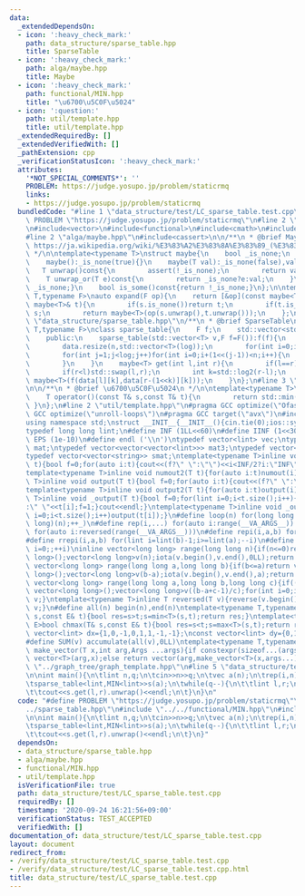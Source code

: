 ```yaml
---
data:
  _extendedDependsOn:
  - icon: ':heavy_check_mark:'
    path: data_structure/sparse_table.hpp
    title: SparseTable
  - icon: ':heavy_check_mark:'
    path: alga/maybe.hpp
    title: Maybe
  - icon: ':heavy_check_mark:'
    path: functional/MIN.hpp
    title: "\u6700\u5C0F\u5024"
  - icon: ':question:'
    path: util/template.hpp
    title: util/template.hpp
  _extendedRequiredBy: []
  _extendedVerifiedWith: []
  _pathExtension: cpp
  _verificationStatusIcon: ':heavy_check_mark:'
  attributes:
    '*NOT_SPECIAL_COMMENTS*': ''
    PROBLEM: https://judge.yosupo.jp/problem/staticrmq
    links:
    - https://judge.yosupo.jp/problem/staticrmq
  bundledCode: "#line 1 \"data_structure/test/LC_sparse_table.test.cpp\"\n#define\
    \ PROBLEM \"https://judge.yosupo.jp/problem/staticrmq\"\n#line 2 \"data_structure/sparse_table.hpp\"\
    \n#include<vector>\n#include<functional>\n#include<cmath>\n#include<algorithm>\n\
    #line 2 \"alga/maybe.hpp\"\n#include<cassert>\n\n/**\n * @brief Maybe\n * @see\
    \ https://ja.wikipedia.org/wiki/%E3%83%A2%E3%83%8A%E3%83%89_(%E3%83%97%E3%83%AD%E3%82%B0%E3%83%A9%E3%83%9F%E3%83%B3%E3%82%B0)#Maybe%E3%83%A2%E3%83%8A%E3%83%89\n\
    \ */\n\ntemplate<typename T>\nstruct maybe{\n    bool _is_none;\n    T val;\n\
    \    maybe():_is_none(true){}\n    maybe(T val):_is_none(false),val(val){}\n \
    \   T unwrap()const{\n        assert(!_is_none);\n        return val;\n    }\n\
    \    T unwrap_or(T e)const{\n        return _is_none?e:val;\n    }\n    bool is_none()const{return\
    \ _is_none;}\n    bool is_some()const{return !_is_none;}\n};\n\ntemplate<typename\
    \ T,typename F>\nauto expand(F op){\n    return [&op](const maybe<T>& s,const\
    \ maybe<T>& t){\n        if(s.is_none())return t;\n        if(t.is_none())return\
    \ s;\n        return maybe<T>(op(s.unwrap(),t.unwrap()));\n    };\n}\n#line 7\
    \ \"data_structure/sparse_table.hpp\"\n/**\n * @brief SparseTable\n */\n\ntemplate<typename\
    \ T,typename F>\nclass sparse_table{\n    F f;\n    std::vector<std::vector<T>>data;\n\
    \    public:\n    sparse_table(std::vector<T> v,F f=F()):f(f){\n        int n=v.size(),log=log2(n)+1;\n\
    \        data.resize(n,std::vector<T>(log));\n        for(int i=0;i<n;i++)data[i][0]=v[i];\n\
    \        for(int j=1;j<log;j++)for(int i=0;i+(1<<(j-1))<n;i++){\n            data[i][j]=f(data[i][j-1],data[i+(1<<(j-1))][j-1]);\n\
    \        }\n    }\n    maybe<T> get(int l,int r){\n        if(l==r)return maybe<T>();\n\
    \        if(r<l)std::swap(l,r);\n        int k=std::log2(r-l);\n        return\
    \ maybe<T>(f(data[l][k],data[r-(1<<k)][k]));\n    }\n};\n#line 3 \"functional/MIN.hpp\"\
    \n\n/**\n * @brief \u6700\u5C0F\u5024\n */\n\ntemplate<typename T>\nstruct MIN{\n\
    \    T operator()(const T& s,const T& t){\n        return std::min(s,t);\n   \
    \ }\n};\n#line 2 \"util/template.hpp\"\n#pragma GCC optimize(\"Ofast\")\n#pragma\
    \ GCC optimize(\"unroll-loops\")\n#pragma GCC target(\"avx\")\n#include<bits/stdc++.h>\n\
    using namespace std;\nstruct __INIT__{__INIT__(){cin.tie(0);ios::sync_with_stdio(false);cout<<fixed<<setprecision(15);}}__INIT__;\n\
    typedef long long lint;\n#define INF (1LL<<60)\n#define IINF (1<<30)\n#define\
    \ EPS (1e-10)\n#define endl ('\\n')\ntypedef vector<lint> vec;\ntypedef vector<vector<lint>>\
    \ mat;\ntypedef vector<vector<vector<lint>>> mat3;\ntypedef vector<string> svec;\n\
    typedef vector<vector<string>> smat;\ntemplate<typename T>inline void numout(T\
    \ t){bool f=0;for(auto i:t){cout<<(f?\" \":\"\")<<i<INF/2?i:\"INF\";f=1;}cout<<endl;}\n\
    template<typename T>inline void numout2(T t){for(auto i:t)numout(i);}\ntemplate<typename\
    \ T>inline void output(T t){bool f=0;for(auto i:t){cout<<(f?\" \":\"\")<<i;f=1;}cout<<endl;}\n\
    template<typename T>inline void output2(T t){for(auto i:t)output(i);}\ntemplate<typename\
    \ T>inline void _output(T t){bool f=0;for(lint i=0;i<t.size();i++){cout<<f?\"\"\
    :\" \"<<t[i];f=1;}cout<<endl;}\ntemplate<typename T>inline void _output2(T t){for(lint\
    \ i=0;i<t.size();i++)output(t[i]);}\n#define loop(n) for(long long _=0;_<(long\
    \ long)(n);++_)\n#define rep(i,...) for(auto i:range(__VA_ARGS__)) \n#define rrep(i,...)\
    \ for(auto i:reversed(range(__VA_ARGS__)))\n#define repi(i,a,b) for(lint i=lint(a);i<(lint)(b);++i)\n\
    #define rrepi(i,a,b) for(lint i=lint(b)-1;i>=lint(a);--i)\n#define irep(i) for(lint\
    \ i=0;;++i)\ninline vector<long long> range(long long n){if(n<=0)return vector<long\
    \ long>();vector<long long>v(n);iota(v.begin(),v.end(),0LL);return v;}\ninline\
    \ vector<long long> range(long long a,long long b){if(b<=a)return vector<long\
    \ long>();vector<long long>v(b-a);iota(v.begin(),v.end(),a);return v;}\ninline\
    \ vector<long long> range(long long a,long long b,long long c){if((b-a+c-1)/c<=0)return\
    \ vector<long long>();vector<long long>v((b-a+c-1)/c);for(int i=0;i<(int)v.size();++i)v[i]=i?v[i-1]+c:a;return\
    \ v;}\ntemplate<typename T>inline T reversed(T v){reverse(v.begin(),v.end());return\
    \ v;}\n#define all(n) begin(n),end(n)\ntemplate<typename T,typename E>bool chmin(T&\
    \ s,const E& t){bool res=s>t;s=min<T>(s,t);return res;}\ntemplate<typename T,typename\
    \ E>bool chmax(T& s,const E& t){bool res=s<t;s=max<T>(s,t);return res;}\nconst\
    \ vector<lint> dx={1,0,-1,0,1,1,-1,-1};\nconst vector<lint> dy={0,1,0,-1,1,-1,1,-1};\n\
    #define SUM(v) accumulate(all(v),0LL)\ntemplate<typename T,typename ...Args>auto\
    \ make_vector(T x,int arg,Args ...args){if constexpr(sizeof...(args)==0)return\
    \ vector<T>(arg,x);else return vector(arg,make_vector<T>(x,args...));}\n//#include\
    \ \"../graph_tree/graph_template.hpp\"\n#line 5 \"data_structure/test/LC_sparse_table.test.cpp\"\
    \n\nint main(){\n\tlint n,q;\n\tcin>>n>>q;\n\tvec a(n);\n\trep(i,n)cin>>a[i];\n\
    \tsparse_table<lint,MIN<lint>>s(a);\n\twhile(q--){\n\t\tlint l,r;\n\t\tcin>>l>>r;\n\
    \t\tcout<<s.get(l,r).unwrap()<<endl;\n\t}\n}\n"
  code: "#define PROBLEM \"https://judge.yosupo.jp/problem/staticrmq\"\n#include \"\
    ../sparse_table.hpp\"\n#include \"../../functional/MIN.hpp\"\n#include \"../../util/template.hpp\"\
    \n\nint main(){\n\tlint n,q;\n\tcin>>n>>q;\n\tvec a(n);\n\trep(i,n)cin>>a[i];\n\
    \tsparse_table<lint,MIN<lint>>s(a);\n\twhile(q--){\n\t\tlint l,r;\n\t\tcin>>l>>r;\n\
    \t\tcout<<s.get(l,r).unwrap()<<endl;\n\t}\n}"
  dependsOn:
  - data_structure/sparse_table.hpp
  - alga/maybe.hpp
  - functional/MIN.hpp
  - util/template.hpp
  isVerificationFile: true
  path: data_structure/test/LC_sparse_table.test.cpp
  requiredBy: []
  timestamp: '2020-09-24 16:21:56+09:00'
  verificationStatus: TEST_ACCEPTED
  verifiedWith: []
documentation_of: data_structure/test/LC_sparse_table.test.cpp
layout: document
redirect_from:
- /verify/data_structure/test/LC_sparse_table.test.cpp
- /verify/data_structure/test/LC_sparse_table.test.cpp.html
title: data_structure/test/LC_sparse_table.test.cpp
---
```

